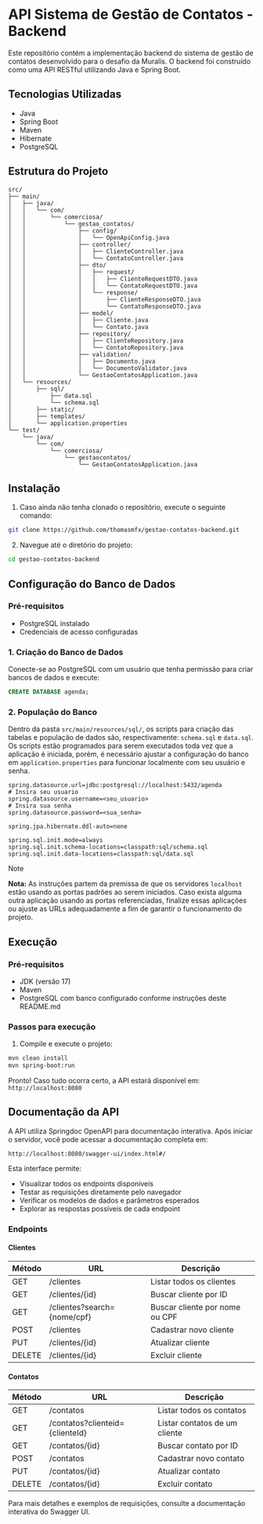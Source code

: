 # API Sistema de Gestão de Contatos - Backend

Este repositório contém a implementação backend do sistema de gestão de contatos desenvolvido para o desafio da Muralis. O backend foi construído como uma API RESTful utilizando Java e Spring Boot.

## Tecnologias Utilizadas

- Java 
- Spring Boot
- Maven
- Hibernate
- PostgreSQL

## Estrutura do Projeto

```
src/
├── main/
│   ├── java/
│   │   └── com/
│   │       └── comerciosa/
│   │           └── gestao_contatos/
│   │               ├── config/
│   │               │   └── OpenApiConfig.java
│   │               ├── controller/
│   │               │   ├── ClienteController.java
│   │               │   └── ContatoController.java
│   │               ├── dto/
│   │               │   ├── request/
│   │               │   │   ├── ClienteRequestDTO.java
│   │               │   │   └── ContatoRequestDTO.java
│   │               │   └── response/
│   │               │       ├── ClienteResponseDTO.java
│   │               │       └── ContatoResponseDTO.java
│   │               ├── model/
│   │               │   ├── Cliente.java
│   │               │   └── Contato.java
│   │               ├── repository/
│   │               │   ├── ClienteRepository.java
│   │               │   └── ContatoRepository.java
│   │               ├── validation/
│   │               │   ├── Documento.java
│   │               │   └── DocumentoValidator.java
│   │               └── GestaoContatosApplication.java
│   └── resources/
│       ├── sql/
│           ├── data.sql
│           └── schema.sql
│       ├── static/
│       ├── templates/
│       └── application.properties
└── test/
    └── java/
        └── com/
            └── comerciosa/
                └── gestaocontatos/
                    └── GestaoContatosApplication.java
```

## Instalação

1. Caso ainda não tenha clonado o repositório, execute o seguinte comando:

```bash
git clone https://github.com/thomasmfx/gestao-contatos-backend.git
```

2. Navegue até o diretório do projeto:

```bash
cd gestao-contatos-backend
```

## Configuração do Banco de Dados

### Pré-requisitos

- PostgreSQL instalado
- Credenciais de acesso configuradas

<!-- Em `application.properties`, o projeto está configurado para criar o banco de dados e popular as tabelas automaticamente sempre que for iniciado: -->

### 1. Criação do Banco de Dados

Conecte-se ao PostgreSQL com um usuário que tenha permissão para criar bancos de dados e execute:

```sql
CREATE DATABASE agenda;
```

### 2. População do Banco

Dentro da pasta `src/main/resources/sql/`, os scripts para criação das tabelas e população de dados são, respectivamente: `schema.sql` e `data.sql`. Os scripts estão programados para serem executados toda vez que a aplicação é iniciada, porém, é necessário ajustar a configuração do banco em `application.properties` para funcionar localmente com seu usuário e senha.

```properties
spring.datasource.url=jdbc:postgresql://localhost:5432/agenda
# Insira seu usuario
spring.datasource.username=<seu_usuario>
# Insira sua senha
spring.datasource.password=<sua_senha>

spring.jpa.hibernate.ddl-auto=none 

spring.sql.init.mode=always
spring.sql.init.schema-locations=classpath:sql/schema.sql
spring.sql.init.data-locations=classpath:sql/data.sql
```

> [!NOTE]
> **Nota:** As instruções partem da premissa de que os servidores `localhost` estão usando as portas padrões ao serem iniciados. Caso exista alguma outra aplicação usando as portas referenciadas, finalize essas aplicações ou ajuste as URLs adequadamente a fim de garantir o funcionamento do projeto.

## Execução

### Pré-requisitos

- JDK (versão 17)
- Maven
- PostgreSQL com banco configurado conforme instruções deste README.md

### Passos para execução

1. Compile e execute o projeto:

```bash
mvn clean install
mvn spring-boot:run
```

Pronto! Caso tudo ocorra certo, a API estará disponível em: `http://localhost:8080`

## Documentação da API

A API utiliza Springdoc OpenAPI para documentação interativa. Após iniciar o servidor, você pode acessar a documentação completa em:

```
http://localhost:8080/swagger-ui/index.html#/
```

Esta interface permite:

- Visualizar todos os endpoints disponíveis
- Testar as requisições diretamente pelo navegador
- Verificar os modelos de dados e parâmetros esperados
- Explorar as respostas possíveis de cada endpoint

### Endpoints

#### Clientes

| Método | URL | Descrição |
|--------|-----|-----------|
| GET | /clientes | Listar todos os clientes |
| GET | /clientes/{id} | Buscar cliente por ID |
| GET | /clientes?search={nome/cpf} | Buscar cliente por nome ou CPF |
| POST | /clientes | Cadastrar novo cliente |
| PUT | /clientes/{id} | Atualizar cliente |
| DELETE | /clientes/{id} | Excluir cliente |

#### Contatos

| Método | URL | Descrição |
|--------|-----|-----------|
| GET | /contatos | Listar todos os contatos |
| GET | /contatos?clienteid={clienteId} | Listar contatos de um cliente |
| GET | /contatos/{id} | Buscar contato por ID |
| POST | /contatos | Cadastrar novo contato |
| PUT | /contatos/{id} | Atualizar contato |
| DELETE | /contatos/{id} | Excluir contato |

Para mais detalhes e exemplos de requisições, consulte a documentação interativa do Swagger UI.
